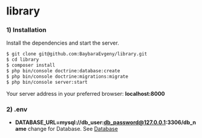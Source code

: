 # library

### 1) Installation

Install the dependencies and start the server.

```sh
$ git clone git@github.com:BaybaraEvgeny/library.git
$ cd library
$ composer install
$ php bin/console doctrine:database:create
$ php bin/console doctrine:migrations:migrate
$ php bin/console server:start
```

Your server address in your preferred browser: **localhost:8000**

### 2) .env

- **DATABASE_URL=mysql://db_user:db_password@127.0.0.1:3306/db_name** change for Database. See [Database](https://medium.com/@hadeyici/symfony-4-veritaban%C4%B1-doctrine-orm-d701c4259ca9)
